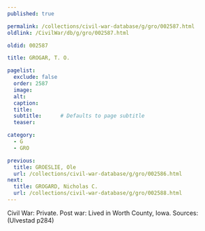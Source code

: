 ```yaml
---
published: true

permalink: /collections/civil-war-database/g/gro/002587.html
oldlink: /CivilWar/db/g/gro/002587.html

oldid: 002587

title: GROGAR, T. O.

pagelist:
  exclude: false
  order: 2587
  image: 
  alt:
  caption:
  title:
  subtitle:      # Defaults to page subtitle
  teaser:

category: 
  - G 
  - GRO

previous:
  title: GROESLIE, Ole
  url: /collections/civil-war-database/g/gro/002586.html  
next:
  title: GROGARD, Nicholas C.
  url: /collections/civil-war-database/g/gro/002588.html   
---
```

Civil War: Private. Post war: Lived in Worth County, Iowa. Sources: (Ulvestad p284)